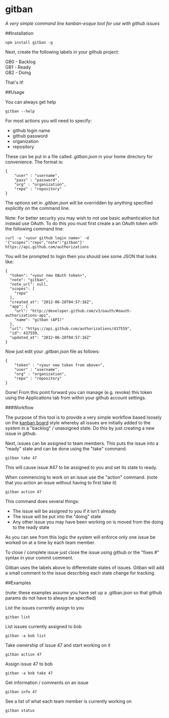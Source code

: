 gitban
======

*A very simple command line kanban-esque tool for use with github issues*

##Installation

    npm install gitban -g
  
Next, create the following labels in your github project:

GB0 - Backlog  
GB1 - Ready  
GB2 - Doing  

That's it!

##Usage

You can always get help

    gitban --help
    
For most actions you will need to specify:

* github login name
* github password
* organization
* repository

These can be put in a file called *.gitban.json* in your home directory for convenience. The format is:

    {
        "user" : "username",
        "pass" : "password",
        "org" : "organization",
        "repo" : "repository"
    }
    
The options set in *.gitban.json* will be overridden by anything specified explicitly on the command line.

Note:  For better security you may wish to not use basic authentication but instead use OAuth.  To do this
you must first create a an OAuth token with the following command line:

    curl -u '<your github login name>' -d '{"scopes":"repo","note":"gitban"}' https://api.github.com/authorizations
    
You will be prompted to login then you should see some JSON that looks like:

    {
      "token": "<your new OAuth token>",
      "note": "gitban",
      "note_url": null,
      "scopes": [
        "repo"
      ],
      "created_at": "2012-06-28T04:57:16Z",
      "app": {
        "url": "http://developer.github.com/v3/oauth/#oauth-authorizations-api",
        "name": "gitban (API)"
      },
      "url": "https://api.github.com/authorizations/437559",
      "id": 437559,
      "updated_at": "2012-06-28T04:57:16Z"
    }
    
Now just edit your *.gitban.json* file as follows:

    {
        "token" : "<your new token from above>",
        "user" : "username",
        "org" : "organization",
        "repo" : "repository"
    }
    
Done!  From this point forward you can manage (e.g. revoke) this token using the Applications tab from within
your github account settings.

###Workflow

The purpose of this tool is to provide a very simple workflow based loosely on the [kanban board](http://en.wikipedia.org/wiki/Kanban_board) style whereby all issues
are initially added to the system in a "backlog" / unassigned state.  Do this by just creating a new issue in github.

Next, issues can be assigned to team members.  This puts the issue into a "ready" state and can be done using the "take" command.

    gitban take 47
    
This will cause issue #47 to be assigned to you and set its state to ready.

When commencing to work on an issue use the "action" command.
(note that you action an issue without having to first take it)

    gitban action 47
    
This command does several things:

*  The issue will be assigned to you if it isn't already
*  The issue will be put into the "doing" state
*  Any other issue you may have been working on is moved from the doing to the ready state

As you can see from this logic the system will enforce only one issue be worked on at a time by each team member.

To close / complete issue just close the issue using github or the "fixes #" syntax in your commit comment.

Gitban uses the labels above to differentiate states of issues.
Gitban will add a small comment to the issue describing each state change for tracking.

##Examples

(note: these examples assume you have set up a .gitban.json so that github params do not have to always be specified)

List the issues currently assign to you

    gitban list
    
List issues currently assigned to bob

    gitban -a bob list
    
Take ownership of issue 47 and start working on it

    gitban action 47
    
Assign issue 47 to bob

    gitban -a bob take 47
    
Get information / comments on an issue

    gitban info 47
    
See a list of what each team member is currently working on

    gitban status
